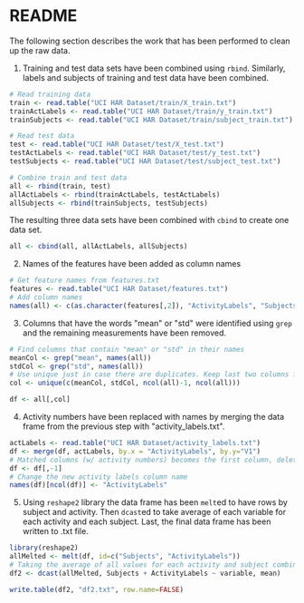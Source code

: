 README
=====================

The following section describes the work that has been performed to clean up the raw data.

1. Training and test data sets have been combined using `rbind`. Similarly, labels and subjects of training and test data have been combined.

```r
# Read training data
train <- read.table("UCI HAR Dataset/train/X_train.txt")
trainActLabels <- read.table("UCI HAR Dataset/train/y_train.txt")
trainSubjects <- read.table("UCI HAR Dataset/train/subject_train.txt")

# Read test data
test <- read.table("UCI HAR Dataset/test/X_test.txt")
testActLabels <- read.table("UCI HAR Dataset/test/y_test.txt")
testSubjects <- read.table("UCI HAR Dataset/test/subject_test.txt")

# Combine train and test data
all <- rbind(train, test)
allActLabels <- rbind(trainActLabels, testActLabels)
allSubjects <- rbind(trainSubjects, testSubjects)
```

The resulting three data sets have been combined with `cbind` to create one data set.

```r
all <- cbind(all, allActLabels, allSubjects)
```


2. Names of the features have been added as column names

```r
# Get feature names from features.txt
features <- read.table("UCI HAR Dataset/features.txt")
# Add column names
names(all) <- c(as.character(features[,2]), "ActivityLabels", "Subjects")
```


3. Columns that have the words "mean" or "std" were identified using `grep` and the remaining measurements have been removed.

```r
# Find columns that contain "mean" or "std" in their names
meanCol <- grep("mean", names(all))
stdCol <- grep("std", names(all))
# Use unique just in case there are duplicates. Keep last two columns for activity labels and subjects
col <- unique(c(meanCol, stdCol, ncol(all)-1, ncol(all))) 

df <- all[,col]
```

4. Activity numbers have been replaced with names by merging the data frame from the previous step with "activity_labels.txt".

```r
actLabels <- read.table("UCI HAR Dataset/activity_labels.txt")
df <- merge(df, actLabels, by.x = "ActivityLabels", by.y="V1")
# Matched columns (w/ activity numbers) becomes the first column, delete it
df <- df[,-1]
# Change the new activity labels column name
names(df)[ncol(df)] <- "ActivityLabels"
```

5. Using `reshape2` library the data frame has been `melt`ed to have rows by subject and activity. Then `dcast`ed to take average of each variable for each activity and each subject. Last, the final data frame has been written to .txt file.

```r
library(reshape2)
allMelted <- melt(df, id=c("Subjects", "ActivityLabels"))
# Taking the average of all values for each activity and subject combination.
df2 <- dcast(allMelted, Subjects + ActivityLabels ~ variable, mean)

write.table(df2, "df2.txt", row.name=FALSE)
```
